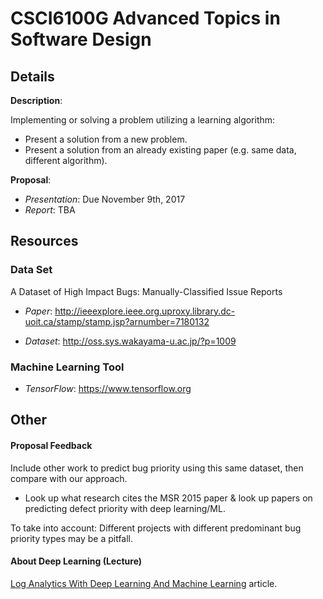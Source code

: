 # CSCI6100G Advanced Topics in Software Design

## Details

**Description**:

Implementing or solving a problem utilizing a learning algorithm:

- Present a solution from a new problem.
- Present a solution from an already existing paper (e.g. same data, different algorithm).

**Proposal**:

- *Presentation*: Due November 9th, 2017
- *Report*: TBA

## Resources

### Data Set

A Dataset of High Impact Bugs: Manually-Classified Issue Reports

- *Paper*: http://ieeexplore.ieee.org.uproxy.library.dc-uoit.ca/stamp/stamp.jsp?arnumber=7180132

- *Dataset*: http://oss.sys.wakayama-u.ac.jp/?p=1009

### Machine Learning Tool

* *TensorFlow*: https://www.tensorflow.org

## Other

#### Proposal Feedback

Include other work to predict bug priority using this same dataset, then compare with our approach.

- Look up what research cites the MSR 2015 paper & look up papers on predicting defect priority with deep learning/ML.

To take into account: Different projects with different predominant bug priority types may be a pitfall.

#### About Deep Learning (Lecture)

[Log Analytics With Deep Learning And Machine Learning](https://hackernoon.com/log-analytics-with-deep-learning-and-machine-learning-20a1891ff70e) article.